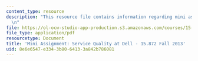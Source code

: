 ```yaml
---
content_type: resource
description: "This resource file contains information regarding mini assignment.\r\
  \n"
file: https://ol-ocw-studio-app-production.s3.amazonaws.com/courses/15-872-system-dynamics-ii-fall-2013/8e6e6547e3343b8064133a842b786081_MIT15_872F13_mini_ass.pdf
file_type: application/pdf
resourcetype: Document
title: 'Mini Assignment: Service Quality at Dell - 15.872 Fall 2013'
uid: 8e6e6547-e334-3b80-6413-3a842b786081
---
```

